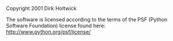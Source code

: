 Copyright 2001 Dirk Holtwick

The software is licensed according to the terms of the PSF (Python Software Foundation) license found here: http://www.python.org/psf/license/